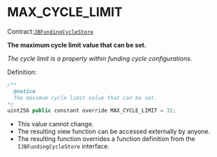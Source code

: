 # MAX\_CYCLE\_LIMIT

Contract:[`JBFundingCycleStore`](../)​‌

**The maximum cycle limit value that can be set.**

_The cycle limit is a property within funding cycle configurations._

Definition:

```javascript
/** 
  @notice 
  The maximum cycle limit value that can be set.
*/
uint256 public constant override MAX_CYCLE_LIMIT = 32;
```

* This value cannot change.
* The resulting view function can be accessed externally by anyone. 
* The resulting function overrides a function definition from the `IJBFundingCycleStore` interface.

